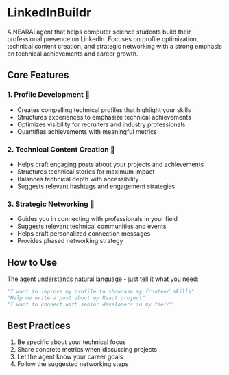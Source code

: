 # LinkedInBuildr

A NEARAI agent that helps computer science students build their professional presence on LinkedIn. Focuses on profile optimization, technical content creation, and strategic networking with a strong emphasis on technical achievements and career growth.

## Core Features

### 1. Profile Development 📝
- Creates compelling technical profiles that highlight your skills
- Structures experiences to emphasize technical achievements
- Optimizes visibility for recruiters and industry professionals
- Quantifies achievements with meaningful metrics

### 2. Technical Content Creation 📱
- Helps craft engaging posts about your projects and achievements
- Structures technical stories for maximum impact
- Balances technical depth with accessibility
- Suggests relevant hashtags and engagement strategies

### 3. Strategic Networking 🤝
- Guides you in connecting with professionals in your field
- Suggests relevant technical communities and events
- Helps craft personalized connection messages
- Provides phased networking strategy

## How to Use

The agent understands natural language - just tell it what you need:

```python
"I want to improve my profile to showcase my frontend skills"
"Help me write a post about my React project"
"I want to connect with senior developers in my field"
```

## Best Practices

1. Be specific about your technical focus
2. Share concrete metrics when discussing projects
3. Let the agent know your career goals
4. Follow the suggested networking steps
